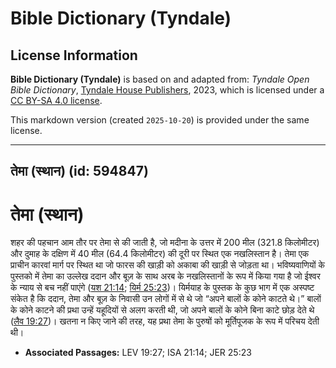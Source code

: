 # Bible Dictionary (Tyndale)

## License Information

**Bible Dictionary (Tyndale)** is based on and adapted from: _Tyndale Open Bible Dictionary_, [Tyndale House Publishers](https://tyndaleopenresources.com/), 2023, which is licensed under a [CC BY-SA 4.0 license](https://creativecommons.org/licenses/by-sa/4.0/legalcode.en).

This markdown version (created `2025-10-20`) is provided under the same license.



--------------------------------

## तेमा (स्थान) (id: 594847)

तेमा (स्थान)
============

शहर की पहचान आम तौर पर तेमा से की जाती है, जो मदीना के उत्तर में 200 मील (321\.8 किलोमीटर) और दुमाह के दक्षिण में 40 मील (64\.4 किलोमीटर) की दूरी पर स्थित एक नखलिस्तान है। तेमा एक प्राचीन कारवां मार्ग पर स्थित था जो फारस की खाड़ी को अकाबा की खाड़ी से जोड़ता था। भविष्यवाणियों के पुस्तको में तेमा का उल्लेख ददान और बूज़ के साथ अरब के नखलिस्तानों के रूप में किया गया है जो ईश्वर के न्याय से बच नहीं पाएंगे ([यश 21:14](https://ref.ly/Isa21:14); [यिर्म 25:23](https://ref.ly/Jer25:23))। यिर्मयाह के पुस्तक के कुछ भाग में एक अस्पष्ट संकेत है कि ददान, तेमा और बूज़ के निवासी उन लोगों में से थे जो “अपने बालों के कोने काटते थे।” बालों के कोने काटने की प्रथा उन्हें यहूदियों से अलग करती थी, जो अपने बालों के कोने बिना काटे छोड़ देते थे ([लैव 19:27](https://ref.ly/Lev19:27))। खतना न किए जाने की तरह, यह प्रथा तेमा के पुरुषों को मूर्तिपूजक के रूप में परिचय देती थी।

* **Associated Passages:** LEV 19:27; ISA 21:14; JER 25:23

